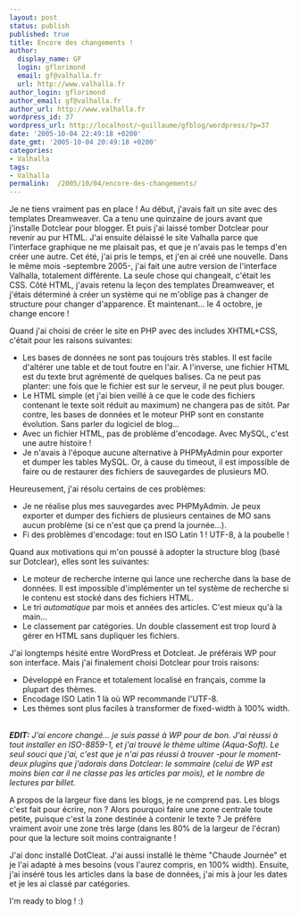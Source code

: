 ```yaml
---
layout: post
status: publish
published: true
title: Encore des changements !
author:
  display_name: GF
  login: gflorimond
  email: gf@valhalla.fr
  url: http://www.valhalla.fr
author_login: gflorimond
author_email: gf@valhalla.fr
author_url: http://www.valhalla.fr
wordpress_id: 37
wordpress_url: http://localhost/~guillaume/gfblog/wordpress/?p=37
date: '2005-10-04 22:49:18 +0200'
date_gmt: '2005-10-04 20:49:18 +0200'
categories:
- Valhalla
tags:
- Valhalla
permalink:  /2005/10/04/encore-des-changements/
---
```

<p>
Je ne tiens vraiment pas en place ! Au début, j'avais fait un site avec des templates Dreamweaver. Ca a tenu une quinzaine de jours avant que j'installe Dotclear pour blogger. Et puis j'ai laissé tomber Dotclear pour revenir au pur HTML. J'ai ensuite délaissé le site Valhalla parce que l'interface graphique ne me plaisait pas, et que je n'avais pas le temps d'en créer une autre. Cet été, j'ai pris le temps, et j'en ai créé une nouvelle. Dans le même mois -septembre 2005-, j'ai fait une autre version de l'interface Valhalla, totalement différente. La seule chose qui changeait, c'était les CSS. Côté HTML, j'avais retenu la leçon des templates Dreamweaver, et j'étais déterminé à créer un système qui ne m'oblige pas à changer de structure pour changer d'apparence. Et maintenant... le 4 octobre, je change encore !</p>
<p>
Quand j'ai choisi de créer le site en PHP avec des includes XHTML+CSS, c'était pour les raisons suivantes:</p>
<ul>
<li />Les bases de données ne sont pas toujours très stables. Il est facile d'altérer une table et de tout foutre en l'air. A l'inverse, une fichier HTML est du texte brut agrémenté de quelques balises. Ca ne peut pas planter: une fois que le fichier est sur le serveur, il ne peut plus bouger.
<li />Le HTML simple (et j'ai bien veillé à ce que le code des fichiers contenant le texte soit réduit au maximum) ne changera pas de sitôt. Par contre, les bases de données et le moteur PHP sont en constante évolution. Sans parler du logiciel de blog...
<li />Avec un fichier HTML, pas de problème d'encodage. Avec MySQL, c'est une autre histoire !
<li />Je n'avais à l'époque aucune alternative à PHPMyAdmin pour exporter et dumper les tables MySQL. Or, à cause du timeout, il est impossible de faire ou de restaurer des fichiers de sauvegardes de plusieurs MO.
</ul></p>
<p>
Heureusement, j'ai résolu certains de ces problèmes:</p>
<ul>
<li />Je ne réalise plus mes sauvegardes avec PHPMyAdmin. Je peux exporter et dumper des fichiers de plusieurs centaines de MO sans aucun problème (si ce n'est que ça prend la journée...).
<li />Fi des problèmes d'encodage: tout en ISO Latin 1 ! UTF-8, à la poubelle !
</ul></p>
<p>
Quand aux motivations qui m'on poussé à adopter la structure blog (basé sur Dotclear), elles sont les suivantes:</p>
<ul>
<li />Le moteur de recherche interne qui lance une recherche dans la base de données. Il est impossible d'implémenter un tel système de recherche si le contenu est stocké dans des fichiers HTML.
<li />Le tri <em>automatique</em> par mois et années des articles. C'est mieux qu'à la main...
<li />Le classement par catégories. Un double classement est trop lourd à gérer en HTML sans dupliquer les fichiers.
</ul></p>
<p>
J'ai longtemps hésité entre WordPress et Dotcleat. Je préférais WP pour son interface. Mais j'ai finalement choisi Dotclear pour trois raisons:</p>
<ul>
<li />Développé en France et totalement localisé en français, comme la plupart des thèmes.
<li />Encodage ISO Latin 1 là où WP recommande l'UTF-8.
<li />Les thèmes sont plus faciles à transformer de fixed-width à 100% width.
</ul></p>
<p>
<em><br />
<strong>EDIT:</strong> J'ai encore changé... je suis passé à WP pour de bon. J'ai réussi à tout installer en ISO-8859-1, et j'ai trouvé le thème ultime (Aqua-Soft). Le seul souci que j'ai, c'est que je n'ai pas réussi à trouver -pour le moment- deux plugins que j'adorais dans Dotclear: le sommaire (celui de WP est moins bien car il ne classe pas les articles par mois), et le nombre de lectures par billet.<br />
</em></p>
<p>
A propos de la largeur fixe dans les blogs, je ne comprend pas. Les blogs c'est fait pour écrire, non ? Alors pourquoi faire une zone centrale toute petite, puisque c'est la zone destinée à contenir le texte ? Je préfère vraiment avoir une zone très large (dans les 80% de la largeur de l'écran) pour que la lecture soit moins contraignante !</p>
<p>
J'ai donc installé DotCleat. J'ai aussi installé le thème "Chaude Journée" et je l'ai adapté à mes besoins (vous l'aurez compris, en 100% width). Ensuite, j'ai inséré tous les articles dans la base de données, j'ai mis à jour les dates et je les ai classé par catégories.</p>
<p>
I'm ready to blog ! :)</p>
